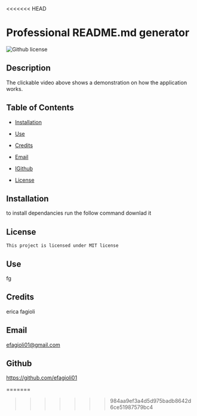 <<<<<<< HEAD
# Professional README.md generator
![Github license](https://img.shields.io/badge/License-MIT-blue.svg)

## Description

The clickable video above shows a demonstration on how the application works. 

## Table of Contents

* [Installation](#installation)
* [Use](#use)
* [Credits](#credits)
* [Email](#email)
* [IGithub](#github)


* [License](#license)
 

## Installation
to install dependancies run the follow command
downlad it 

## License
    
    This project is licensed under MIT license

## Use

fg

## Credits

erica fagioli

## Email

efagioli01@gmail.com

## Github

https://github.com/efagioli01

=======
>>>>>>> 984aa9ef3a4d5d975badb8642d6ce51987579bc4


